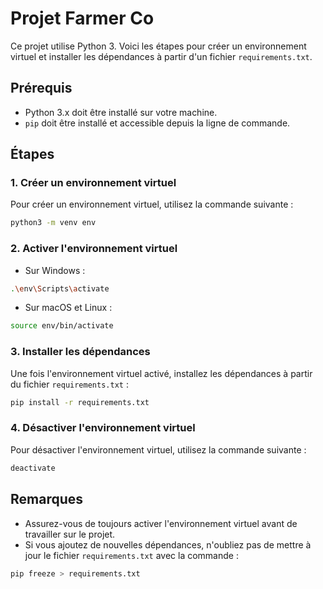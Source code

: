 # Projet Farmer Co

Ce projet utilise Python 3. Voici les étapes pour créer un environnement virtuel et installer les dépendances à partir d'un fichier `requirements.txt`.

## Prérequis

- Python 3.x doit être installé sur votre machine.
- `pip` doit être installé et accessible depuis la ligne de commande.

## Étapes

### 1. Créer un environnement virtuel

Pour créer un environnement virtuel, utilisez la commande suivante :

```bash
python3 -m venv env
```

### 2. Activer l'environnement virtuel

- Sur Windows :

```bash
.\env\Scripts\activate
```

- Sur macOS et Linux :

```bash
source env/bin/activate
```

### 3. Installer les dépendances

Une fois l'environnement virtuel activé, installez les dépendances à partir du fichier `requirements.txt` :

```bash
pip install -r requirements.txt
```

### 4. Désactiver l'environnement virtuel

Pour désactiver l'environnement virtuel, utilisez la commande suivante :

```bash
deactivate
```

## Remarques

- Assurez-vous de toujours activer l'environnement virtuel avant de travailler sur le projet.
- Si vous ajoutez de nouvelles dépendances, n'oubliez pas de mettre à jour le fichier `requirements.txt` avec la commande :

```bash
pip freeze > requirements.txt
```
